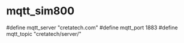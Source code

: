 # mqtt_sim800
#define mqtt_server "cretatech.com" 
#define mqtt_port   1883 
#define mqtt_topic "cretatech/server/"
